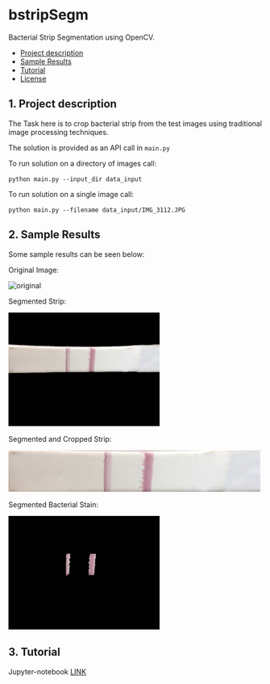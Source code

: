 # bstripSegm
Bacterial Strip Segmentation using OpenCV.

- [Project description](#proj-desc)
- [Sample Results](#sample-results)
- [Tutorial](#tutorial)
- [License](#license)

<a name="proj-desc"></a>
## 1. Project description

The Task here is to crop bacterial strip from the test images using traditional image processing techniques.

The solution is provided as an API call in `main.py`

To run solution on a directory of images call:

```
python main.py --input_dir data_input
```
To run solution on a single image call:

```
python main.py --filename data_input/IMG_3112.JPG
```

<a name="sample-results"></a>
## 2. Sample Results

Some sample results can be seen below:

Original Image:

<img src="sample_results/original.png" alt="original" width="300"/>

Segmented Strip:

<img src="sample_results/segmented_strip.png" alt="segmented_strip" width="300"/>

Segmented and Cropped Strip:

<img src="sample_results/cropped_strip.png" alt="ropped_strip" width="500"/>

Segmented Bacterial Stain:

<img src="sample_results/segmented_xbacteria.png" alt="segmented_xbacteria" width="300"/>

<a name="tutorial"></a>
## 3. Tutorial
Jupyter-notebook [LINK](./notebook/bacterial_strip_segmentation.ipynb)
